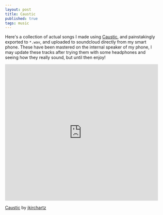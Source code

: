 ```yaml
---
layout: post
title: Caustic
published: true
tags: music
---
```


Here's a collection of actual songs I made using [Caustic](http://www.singlecellsoftware.com/caustic), and painstakingly exported to `*.wav`,  and uploaded to soundcloud directly from my smart phone.<!--more-->
These have been mastered on the internal speaker of my phone, I may update these tracks after trying them with some headphones and seeing how they really sound, but until then enjoy!


<iframe width="100%" height="450" scrolling="no" frameborder="no" src="https://w.soundcloud.com/player/?url=https%3A//api.soundcloud.com/playlists/276043482&amp;auto_play=false&amp;hide_related=false&amp;show_comments=true&amp;show_user=true&amp;show_reposts=false&amp;visual=true"></iframe>


[Caustic](http://soundcloud.com/jkirchartz/sets/caustic) by [jkirchartz](http://soundcloud.com/jkirchartz)
